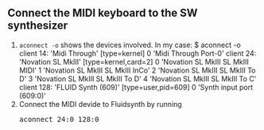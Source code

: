 <h2>Connect the MIDI keyboard to the SW synthesizer</h1>
<ol>
<li><code>aconnect -o</code> shows the devices involved. In my case:
  $ aconnect -o
client 14: 'Midi Through' [type=kernel]
    0 'Midi Through Port-0'
client 24: 'Novation SL MkIII' [type=kernel,card=2]
    0 'Novation SL MkIII SL MkIII MIDI'
    1 'Novation SL MkIII SL MkIII InCo'
    2 'Novation SL MkIII SL MkIII To D'
    3 'Novation SL MkIII SL MkIII To D'
    4 'Novation SL MkIII SL MkIII To C'
client 128: 'FLUID Synth (609)' [type=user,pid=609]
    0 'Synth input port (609:0)'
</li>
<li>Connect the MIDI devide to Fluidsynth by running <pre>aconnect 24:0 128:0</pre></li>
</ol>
